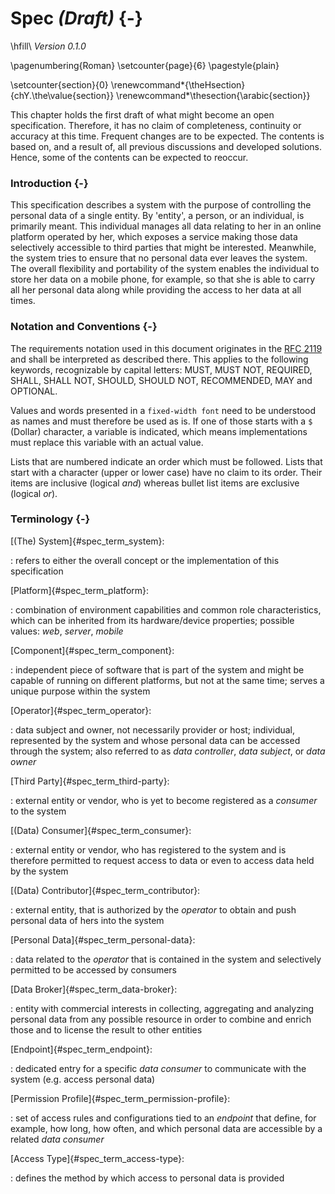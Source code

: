 Spec *(Draft)* {-}
==========================================

\hfill\                                                                              *Version 0.1.0*

\pagenumbering{Roman}
\setcounter{page}{6}
\pagestyle{plain}

\setcounter{section}{0}
\renewcommand*{\theHsection}{chY.\the\value{section}}
\renewcommand*\thesection{\arabic{section}}



This chapter holds the first draft of what might become an open specification. Therefore, it has no 
claim of completeness, continuity or accuracy at this time. Frequent changes are to be expected. The 
contents is based on, and a result of, all previous discussions and developed solutions. Hence, some 
of the contents can be expected to reoccur.



### Introduction {-}

This specification describes a system with the purpose of controlling the personal data of a single 
entity. By 'entity', a person, or an individual, is primarily meant. This individual manages all 
data relating to her in an online platform operated by her, which exposes a service making those 
data selectively accessible to third parties that might be interested. Meanwhile, the system tries 
to ensure that no personal data ever leaves the system. 
The overall flexibility and portability of the system enables the individual to store her data on a 
mobile phone, for example, so that she is able to carry all her personal data along while providing 
the access to her data at all times.



### Notation and Conventions {-}

The requirements notation used in this document originates in the 
[RFC 2119](https://tools.ietf.org/html/rfc2119) and shall be interpreted as described there. 
This applies to the following keywords, recognizable by capital letters: MUST, MUST NOT, REQUIRED, 
SHALL, SHALL NOT, SHOULD, SHOULD NOT, RECOMMENDED, MAY and OPTIONAL.

Values and words presented in a `fixed-width font` need to be understood as names and must therefore
be used as is. If one of those starts with a `$` (Dollar) character, a variable is indicated, which 
means implementations must replace this variable with an actual value. 

Lists that are numbered indicate an order which must be followed. Lists that start with a character 
(upper or lower case) have no claim to its order. Their items are inclusive (logical *and*) whereas 
bullet list items are exclusive (logical *or*). 



### Terminology {-}

[(The) System]{#spec_term_system}:

: refers to either the overall concept or the implementation of this specification


[Platform]{#spec_term_platform}:

: combination of environment capabilities and common role characteristics, which can be inherited 
  from its hardware/device properties; possible values: *web*, *server*, *mobile*
  
  
[Component]{#spec_term_component}:

: independent piece of software that is part of the system and might be capable of running on 
  different platforms, but not at the same time; serves a unique purpose within the system   


[Operator]{#spec_term_operator}:

: data subject and owner, not necessarily provider or host; individual, represented by the 
  system and whose personal data can be accessed through the system; also referred to as 
  *data controller*, *data subject*, or *data owner*


[Third Party]{#spec_term_third-party}:

: external entity or vendor, who is yet to become registered as a *consumer* to the system


[(Data) Consumer]{#spec_term_consumer}:

: external entity or vendor, who has registered to the system and is therefore permitted to request
  access to data or even to access data held by the system
 
  
[(Data) Contributor]{#spec_term_contributor}:

: external entity, that is authorized by the *operator* to obtain and push personal data of hers 
  into the system  


[Personal Data]{#spec_term_personal-data}:

: data related to the *operator* that is contained in the system and selectively permitted to 
  be accessed by consumers
  
  
[Data Broker]{#spec_term_data-broker}:

: entity with commercial interests in collecting, aggregating and analyzing personal data from any 
  possible resource in order to combine and enrich those and to license the result to other entities


[Endpoint]{#spec_term_endpoint}:

: dedicated entry for a specific *data consumer* to communicate with the system (e.g. access 
  personal data)


[Permission Profile]{#spec_term_permission-profile}:

: set of access rules and configurations tied to an *endpoint* that define, for example, how long, 
  how often, and which personal data are accessible by a related *data consumer*


[Access Type]{#spec_term_access-type}:

: defines the method by which access to personal data is provided  
